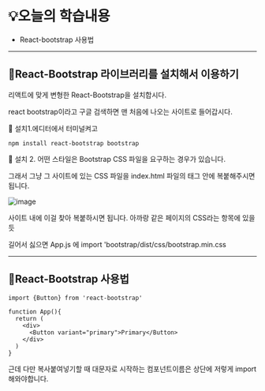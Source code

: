 # 💡오늘의 학습내용
- React-bootstrap 사용법 

---

## 🔧React-Bootstrap 라이브러리를 설치해서 이용하기

리액트에 맞게 변형한 React-Bootstrap을 설치합시다.

react bootstrap이라고 구글 검색하면 맨 처음에 나오는 사이트로 들어갑시다. 

📜 설치1.에디터에서 터미널켜고 

```npm install react-bootstrap bootstrap```

📜 설치 2. 어떤 스타일은 Bootstrap CSS 파일을 요구하는 경우가 있습니다.

그래서 그냥 그 사이트에 있는 CSS 파일을 index.html 파일의 <head> 태그 안에 복붙해주시면 됩니다. 

![image](https://github.com/user-attachments/assets/f5f46a89-e100-4292-aeb7-5ac37992d8e5)

사이트 내에 이걸 찾아 복붙하시면 됩니다. 아까랑 같은 페이지의 CSS라는 항목에 있을듯

길어서 싫으면 App.js 에 import 'bootstrap/dist/css/bootstrap.min.css 

---

## 🔧React-Bootstrap 사용법

```
import {Button} from 'react-bootstrap'

function App(){
  return (
    <div>
      <Button variant="primary">Primary</Button>
    </div>
  )
}
```

근데 다만 복사붙여넣기할 때 대문자로 시작하는 컴포넌트이름은 상단에 저렇게 import 해와야합니다. 

 

